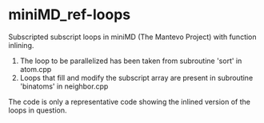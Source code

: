 # miniMD_ref-loops
Subscripted subscript loops in miniMD (The Mantevo Project) with function inlining.

1. The loop to be parallelized has been taken from subroutine 'sort' in atom.cpp 
2. Loops that fill and modify the subscript array are present in subroutine 'binatoms' in neighbor.cpp

The code is only a representative code showing the inlined version of the loops in question.
